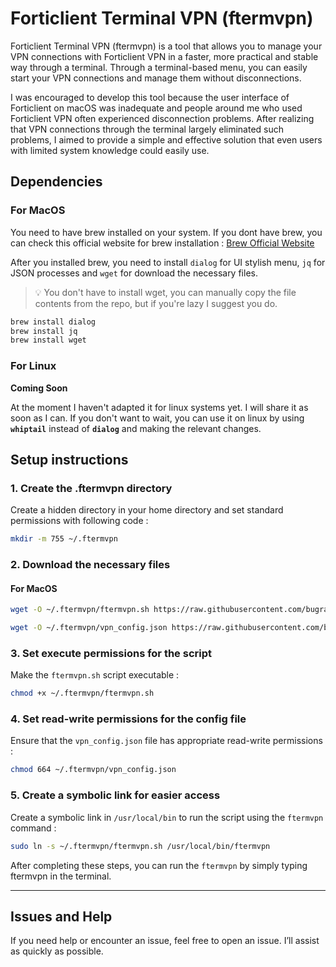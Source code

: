 # Forticlient Terminal VPN (ftermvpn)

Forticlient Terminal VPN (ftermvpn) is a tool that allows you to manage your VPN connections with Forticlient VPN in a faster, more practical and stable way through a terminal. Through a terminal-based menu, you can easily start your VPN connections and manage them without disconnections.

I was encouraged to develop this tool because the user interface of Forticlient on macOS was inadequate and people around me who used Forticlient VPN often experienced disconnection problems. After realizing that VPN connections through the terminal largely eliminated such problems, I aimed to provide a simple and effective solution that even users with limited system knowledge could easily use.

## Dependencies

### For MacOS

You need to have brew installed on your system. If you dont have brew, you can check this official website for brew installation : [Brew Official Website](https://brew.sh/)

After you installed brew, you need to install `dialog` for UI stylish menu, `jq` for JSON processes and `wget` for download the necessary files.

> :bulb:  You don't have to install wget, you can manually copy the file contents from the repo, but if you're lazy I suggest you do.

```bash
brew install dialog
brew install jq
brew install wget
```

### For Linux

**Coming Soon**

At the moment I haven't adapted it for linux systems yet. I will share it as soon as I can. If you don't want to wait, you can use it on linux by using **`whiptail`** instead of **`dialog`** and making the relevant changes.

## Setup instructions

### 1. Create the .ftermvpn directory

Create a hidden directory in your home directory and set standard permissions with following code : 

```bash
mkdir -m 755 ~/.ftermvpn
```
### 2. Download the necessary files

#### For MacOS


```bash
wget -O ~/.ftermvpn/ftermvpn.sh https://raw.githubusercontent.com/bugra-gokcek/Forticlient-Terminal-VPN/refs/heads/main/ftermvpn_for_mac.sh

wget -O ~/.ftermvpn/vpn_config.json https://raw.githubusercontent.com/bugra-gokcek/Forticlient-Terminal-VPN/refs/heads/main/vpn_config.json
```

### 3. Set execute permissions for the script

Make the `ftermvpn.sh` script executable :

```bash
chmod +x ~/.ftermvpn/ftermvpn.sh
```


### 4. Set read-write permissions for the config file

Ensure that the `vpn_config.json` file has appropriate read-write permissions : 

```bash
chmod 664 ~/.ftermvpn/vpn_config.json
```

### 5. Create a symbolic link for easier access

Create a symbolic link in `/usr/local/bin` to run the script using the `ftermvpn` command :

```bash
sudo ln -s ~/.ftermvpn/ftermvpn.sh /usr/local/bin/ftermvpn
```

After completing these steps, you can run the `ftermvpn` by simply typing ftermvpn in the terminal.

---
## Issues and Help

If you need help or encounter an issue, feel free to open an issue. I’ll assist as quickly as possible.
